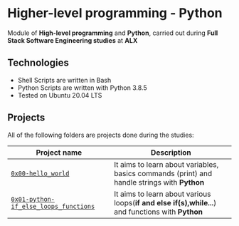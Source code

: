 # Higher-level programming - Python
Module of **High-level programming** and **Python**, carried out during **Full Stack Software Engineering studies** at **ALX**

## Technologies
* Shell Scripts are written in Bash
* Python Scripts are written with Python 3.8.5
* Tested on Ubuntu 20.04 LTS

## Projects
All of the following folders are projects done during the studies:

| Project name | Description |
| ------------ | ----------- |
| [`0x00-hello_world`](https://github.com/Taoheed-O/alx-higher_level_programming/tree/master/0x00-python-hello_world) | It aims to learn about variables, basics commands (print) and handle strings with **Python** |
| [`0x01-python-if_else_loops_functions`](https://github.com/Taoheed-O/alx-higher_level_programming/tree/master/0x00-python-hello_world)  | It aims to learn about various loops(**if and else if(s),while...**) and functions with **Python**  |